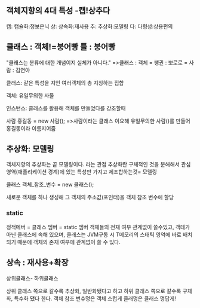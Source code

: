 
## **객체지향의 4대 특성 -컙!상추다**

캡: 캡슐화:정보은닉
상: 상속화:재사용
추: 추상화:모델링
다: 다형성:상용편의

## **클래스 : 객체!=붕어빵 틀 : 붕어빵**

"클래스는 분류에 대한 개념이지 실체가 아니다." =>클래스 : 객체 = 팽귄 : 뽀로로 = 사람 : 김연아

클래스: 같은 특성을 지인 여러객체의 총 지칭하는 집합 

객체: 유일무의한 사물

인스턴스: 클래스를 활용해 객체를 만들었다를 강조할때

사람 홍길동 = new 사람(); =>사람이라는 클래스 이요해 유일무의한 사람()를 만들어 홍길동이라 이름지어줌
## **추상화: 모델링**

객체지향의 추상화는 곧 모델링이다. 라는 관점
추상화란 구체적인 것을 분해해서 관심 영역(애플리케이션 경계)에 있는 특성만 가지고 제조합하는것= 모델링

클래스 객체_참조_변수 = new 클래스();

새로운 객체를 하나 생성해 그 객체의 주소값(포인터)을 객체 참조 변수에 할당

### static
정적메버 = 클래스 멤버 = static 멤버
객체들의 전재 여부 관계없이 쓸수있고, 객테가 아닌 클래스에 속해 있으며, 클래스는 JVM구동 시 T메모리의 스태틱 영억에 바로 배치되기 때문에 객체의 존재 여부에 관계없이 쓸 수 있다. 

## **상속 : 재사용+확장**
상위클래스- 하위클래스

상위 클래스 쪽으로 갈수록 추상화, 일반화됐다고 하고 하위 클래스 쪽으로 갈수록 구체화, 특수화 됐다 한다. 
객체 참조 변수명은 객체 스럽게 클래명은 클래스 명답게!



